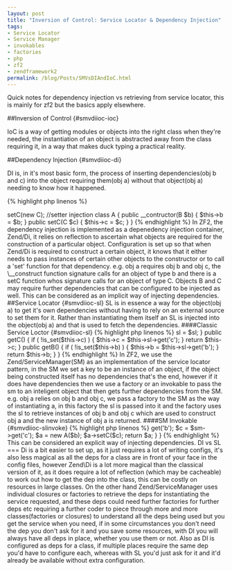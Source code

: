 ```yaml
---
layout: post
title: "Inversion of Control: Service Locator & Dependency Injection"
tags:
- Service Locator
- Service Manager
- invokables
- factories
- php
- zf2
- zendframework2
permalink: /blog/Posts/SMVsDIAndIoC.html
---
```

Quick notes for dependency injection vs retrieving from service locator, this is mainly for zf2 but the basics apply elsewhere.

##Inversion of Control {#smvdiioc-ioc}

IoC is a way of getting modules or objects into the right class when they're needed, the instantiation of an object is abstracted away from the class requiring it, in a way that makes duck typing a practical reality.

##Dependency Injection {#smvdiioc-di}


DI is, in it's most basic form, the process of inserting dependencies(obj b and c) into the object requiring them(obj a) without that object(obj a) needing to know how it happened.

{% highlight php linenos %}
<?php
	$a = new A(new B);	//constructor injection
	$a->setC(new C);	//setter injection

	class A
	{
		public __contructor(B $b) {
			$this->b = $b;
		}

		public setC(C $c) {
			$this->c = $c;
		}
	}
{% endhighlight %}

In ZF2, the dependency injection is implemented as a depenedency injection container, Zend/Di, it relies on reflection to ascertain what objects are required for the construction of a particular object. Configuration is set up so that when Zend/Di is required to construct a certain object, it knows that it either needs to pass instances of certain other objects to the constructor or to call a 'set' function for that dependency. e.g. obj a requires obj b and obj c, the \__construct function signature calls for an object of type b and there is a setC function whos signature calls for an object of type C.
Objects B and C may require further dependencies that can be configured to be injected as well.

This can be considered as an implicit way of injecting dependencies.

##Service Locator {#smvdiioc-sl}


SL is in essence a way for the object(obj a) to get it's own dependencies without having to rely on an external source to set them for it. Rather than instantiating them itself an SL is injected into the object(obj a) and that is used to fetch the dependencies.

####Classic Service Loctor {#smvdiioc-sl}

{% highlight php linenos %}
<?php
	class A
	{
		public __construct(ServiceLocator $sl) {
			$this->sl = $sl;
		}

		public getC() {
			if ( !is_set($this->c) ) {
				$this->c = $this->sl->get('c');
			}
			return $this->c;
		}
		public getB() {
			if ( !is_set($this->b) ) {
				$this->b = $this->sl->get('b');
			}
			return $this->b;
		}
	}
{% endhighlight %}

In ZF2, we use the Zend/ServiceManager(SM) as an implementation of the service locator pattern, in the SM we set a key to be an instance of an object, if the object being constructed itself has no dependencies that's the end, however if it does have dependencies then we use a factory or an invokable to pass the sm to an inteligent object that then gets further dependencies from the SM. e.g. obj a relies on obj b and obj c, we pass a factory to the SM as the way of instantiating a, in this factory the sl is passed into it and the factory uses the sl to retrieve instances of obj b and obj c which are used to construct obj a and the new instance of obj a is returned.

####SM Invokable {#smvdiioc-slinvoke}

{% highlight php linenos %}
<?php
	class A
	{
		public function __invoke(ServiceManager $sm) {
			$b = $sm->get('b');
			$c = $sm->get('c');
			$a = new A($b);
			$a->setC($c);
			return $a;
		}
	}
{% endhighlight %}


This can be considered an explicit way of injecting dependencies.

DI vs SL
===

Di is a bit easier to set up, as it just requires a lot of writing configs, it's also less magical as all the deps for a class are in front of your face in the config files, however Zend\Di is a lot more magical than the classical version of it, as it does require a lot of reflection (which may be cacheable) to work out how to get the dep into the class, this can be costly on resources in large classes.

On the other hand Zend/ServiceManager uses individual closures or factories to retrieve the deps for instantiating the service requested, and these deps could need further factories for further deps etc requiring a further coder to piece through more and more classes(factories or closures) to understand all the deps being used but you get the service when you need, if in some circumstances you don't need the dep you don't ask for it and you save some resources, with DI you will always have all deps in place, whether you use them or not.

Also as DI is configured as deps for a class, if multiple places require the same dep you'd have to configure each, whereas with SL you'd just ask for it and it'd already be available without extra configuration.
